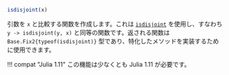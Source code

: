 ```julia
isdisjoint(x)
```

引数を `x` と比較する関数を作成します。これは [`isdisjoint`](@ref) を使用し、すなわち `y -> isdisjoint(y, x)` と同等の関数です。返される関数は `Base.Fix2{typeof(isdisjoint)}` 型であり、特化したメソッドを実装するために使用できます。

!!! compat "Julia 1.11"
    この機能は少なくとも Julia 1.11 が必要です。

